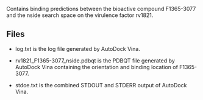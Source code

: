 Contains binding predictions between the bioactive compound F1365-3077 and the nside search space on the virulence factor rv1821.

## Files

- log.txt is the log file generated by AutoDock Vina.

- rv1821_F1365-3077_nside.pdbqt is the PDBQT file generated by AutoDock Vina containing the orientation and binding location of F1365-3077.

- stdoe.txt is the combined STDOUT and STDERR output of AutoDock Vina.

